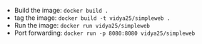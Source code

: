* Build the image: `docker build .`
* tag the image: `docker build -t vidya25/simpleweb .`
* Run the image: `docker run vidya25/simpleweb`
* Port forwarding: `docker run -p 8080:8080 vidya25/simpleweb`